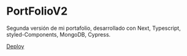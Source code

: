 <h1>PortFolioV2</h1>
<p>Segunda versión de mi portafolio, desarrollado con Next, Typescript, styled-Components, MongoDB, Cypress.</p>
<a href="https://portfolio-v2-0-sigma.vercel.app/">Deploy</a>
